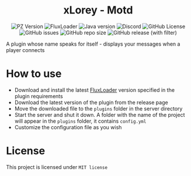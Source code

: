 <div align="center">
    <h1>xLorey - Motd</h1>
</div>

<p align="center">
    <img alt="PZ Version" src="https://img.shields.io/badge/Project_Zomboid-v41.78.16-blue">
    <img alt="FluxLoader" src="https://img.shields.io/badge/Flux_Loader->=0.7.0-yellow">
    <img alt="Java version" src="https://img.shields.io/badge/Java-17-orange">
    <a href="https://discord.gg/BwSuTdEGJ4" style="text-decoration: none;">
         <img alt="Discord" src="https://img.shields.io/discord/1174285070761197599.svg?label=&logo=discord&logoColor=ffffff&color=7389D8&labelColor=6A7EC2">
    </a>
    <img alt="GitHub License" src="https://img.shields.io/github/license/xLorey/xLorey-Motd">
    <img alt="GitHub issues" src="https://img.shields.io/github/issues-raw/xlorey/xLorey-Motd">
    <img alt="GitHub repo size" src="https://img.shields.io/github/repo-size/xlorey/xLorey-Motd">
    <img alt="GitHub release (with filter)" src="https://img.shields.io/github/v/release/xlorey/xLorey-Motd">
</p>

A plugin whose name speaks for itself - displays your messages when a player connects

# How to use

- Download and install the latest [FluxLoader](https://github.com/xLorey/FluxLoader) version specified in the plugin requirements
- Download the latest version of the plugin from the release page
- Move the downloaded file to the `plugins` folder in the server directory
- Start the server and shut it down. A folder with the name of the project will appear in the `plugins` folder, it contains `config.yml`
- Customize the configuration file as you wish

# License

This project is licensed under `MIT license`
